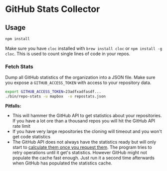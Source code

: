 # GitHub Stats Collector
## Usage

```bash
npm install
```

Make sure you have `cloc` installed with `brew install cloc` or `npm install -g cloc`.
This is used to count single lines of code in your repos.

### Fetch Stats

Dump all GitHub statistics of the organization into a JSON file.
Make sure you expose a `GITHUB_ACCESS_TOKEN` with access to your repository data.


```bash
export GITHUB_ACCESS_TOKEN=23adfxadfasdf...
./bin/repo-stats -u mapbox  -o repostats.json
```

**Pitfalls:**
- This will hammer the GitHub API to get statistics about your repositories. If you have a lot ore than a thousand repos you will hit the GitHub API rate limit
- If you have very large repositories the cloning will timeout and you won't get code statistics
- The GitHub API does not always have the statistics ready but will only start to [calculate them once you request them](https://developer.github.com/v3/repos/statistics/#a-word-about-caching). The program tries to retry operations until it get's statistics. However GitHub might not populate the cache fast enough. Just run it a second time afterwards when GitHub has populated the statistics cache.
